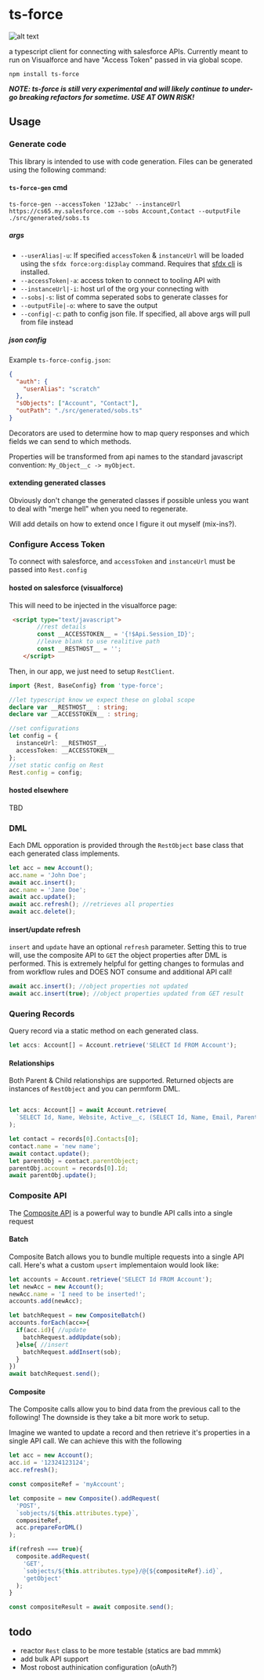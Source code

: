 # ts-force
![alt text](https://img.shields.io/badge/build-experimental-orange.svg)

a typescript client for connecting with salesforce APIs.  Currently meant to run on Visualforce and have "Access Token" passed in via global scope.

`npm install ts-force`

***NOTE: ts-force is still very experimental and will likely continue to under-go breaking refactors for sometime.  USE AT OWN RISK!***

## Usage

### Generate code

This library is intended to use with code generation.  Files can be generated using the following command:

#### `ts-force-gen` cmd

`ts-force-gen --accessToken '123abc' --instanceUrl https://cs65.my.salesforce.com --sobs Account,Contact --outputFile ./src/generated/sobs.ts`

##### args

- `--userAlias|-u`: If specified `accessToken` & `instanceUrl` will be loaded using the `sfdx force:org:display` command.  Requires that [sfdx cli](https://developer.salesforce.com/tools/sfdxcli) is installed.
- `--accessToken|-a`: access token to connect to tooling API with
- `--instanceUrl|-i`: host url of the org your connecting with
- `--sobs|-s`: list of comma seperated sobs to generate classes for
- `--outputFile|-o`: where to save the output
- `--config|-c`: path to config json file.  If specified, all above args will pull from file instead

##### json config

Example `ts-force-config.json`:

```json
{
  "auth": {
    "userAlias": "scratch"
  },
  "sObjects": ["Account", "Contact"],
  "outPath": "./src/generated/sobs.ts"
}
```

Decorators are used to determine how to map query responses and which fields we can send to which methods.

Properties will be transformed from api names to the standard javascript convention: `My_Object__c -> myObject`.

#### extending generated classes

Obviously don't change the generated classes if possible unless you want to deal with "merge hell" when you need to regenerate.

Will add details on how to extend once I figure it out myself (mix-ins?).

### Configure Access Token

To connect with salesforce, and `accessToken` and `instanceUrl` must be passed into `Rest.config`

#### hosted on salesforce (visualforce)

This will need to be injected in the visualforce page:

```html
 <script type="text/javascript">
        //rest details
        const __ACCESSTOKEN__ = '{!$Api.Session_ID}';
        //leave blank to use realitive path
        const __RESTHOST__ = '';
    </script>
```

Then, in our app, we just need to setup `RestClient`.

```typescript
import {Rest, BaseConfig} from 'type-force';

//let typescript know we expect these on global scope
declare var __RESTHOST__ : string;
declare var __ACCESSTOKEN__ : string;

//set configurations
let config = {
  instanceUrl: __RESTHOST__,
  accessToken: __ACCESSTOKEN__
};
//set static config on Rest
Rest.config = config;
```

#### hosted elsewhere

TBD

### DML

Each DML opporation is provided through the `RestObject` base class that each generated class implements.

```typescript
let acc = new Account();
acc.name = 'John Doe';
await acc.insert();
acc.name = 'Jane Doe';
await acc.update();
await acc.refresh(); //retrieves all properties
await acc.delete();
```

#### insert/update refresh

`insert` and `update` have an optional `refresh` parameter.  Setting this to true will, use the composite API to `GET` the object properties after DML is performed.  This is extremely helpful for getting changes to formulas and from workflow rules and DOES NOT consume and additional API call!

``` typescript
await acc.insert(); //object properties not updated
await acc.insert(true); //object properties updated from GET result
```

### Quering Records

Query record via a static method on each generated class.

```typescript
let accs: Account[] = Account.retrieve('SELECT Id FROM Account');
```

#### Relationships

Both Parent & Child relationships are supported.  Returned objects are instances of `RestObject` and you can permform DML.

```typescript

let accs: Account[] = await Account.retrieve(
  `SELECT Id, Name, Website, Active__c, (SELECT Id, Name, Email, Parent_Object__r.Id, Parent_Object__r.Name FROM Contacts) FROM Account WHERE Id = '0010m000006vmwJ'`
);

let contact = records[0].Contacts[0];
contact.name = 'new name';
await contact.update();
let parentObj = contact.parentObject;
parentObj.account = records[0].Id;
await parentObj.update();
```

### Composite API

The [Composite API](https://developer.salesforce.com/blogs/tech-pubs/2017/01/simplify-your-api-code-with-new-composite-resources.html) is a powerful way to bundle API calls into a single request

#### Batch

Composite Batch allows you to bundle multiple requests into a single API call.  Here's what a custom `upsert` implementaion would look like:

```typescript
let accounts = Account.retrieve('SELECT Id FROM Account');
let newAcc = new Account();
newAcc.name = 'I need to be inserted!';
accounts.add(newAcc);

let batchRequest = new CompositeBatch()
accounts.forEach(acc=>{
  if(acc.id){ //update
    batchRequest.addUpdate(sob);
  }else{ //insert
    batchRequest.addInsert(sob);
  }
})
await batchRequest.send();
```

#### Composite

The Composite calls allow you to bind data from the previous call to the following!  The downside is they take a bit more work to setup.

Imagine we wanted to update a record and then retrieve it's properties in a single API call.  We can achieve this with the following

```typescript
let acc = new Account();
acc.id = '12324123124';
acc.refresh();

const compositeRef = 'myAccount';

let composite = new Composite().addRequest(
  'POST',
  `sobjects/${this.attributes.type}`,
  compositeRef,
  acc.prepareForDML()
);

if(refresh === true){
  composite.addRequest(
    'GET',
    `sobjects/${this.attributes.type}/@{${compositeRef}.id}`,
    'getObject'
  );
}

const compositeResult = await composite.send();
```

## todo

- reactor `Rest` class to be more testable (statics are bad mmmk)
- add bulk API support
- Most robost authinication configuration (oAuth?)